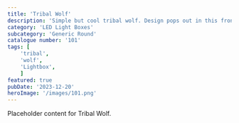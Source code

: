 ```yaml
---
title: 'Tribal Wolf'
description: 'Simple but cool tribal wolf. Design pops out in this front. To be used with the generic round housing.'
category: 'LED Light Boxes'
subcategory: 'Generic Round'
catalogue number: '101'
tags: [
    'tribal', 
    'wolf',
    'Lightbox', 
    ]
featured: true
pubDate: '2023-12-20'
heroImage: '/images/101.png'
---
```


Placeholder content for Tribal Wolf.